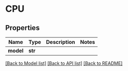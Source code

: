 # CPU

## Properties
Name | Type | Description | Notes
------------ | ------------- | ------------- | -------------
**model** | **str** |  | 

[[Back to Model list]](../README.md#documentation-for-models) [[Back to API list]](../README.md#documentation-for-api-endpoints) [[Back to README]](../README.md)


